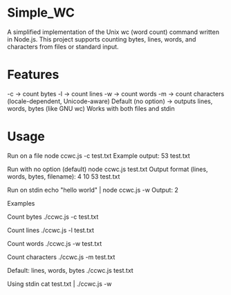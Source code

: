 # Simple_WC

A simplified implementation of the Unix wc (word count) command written in Node.js.
This project supports counting bytes, lines, words, and characters from files or standard input.

# Features

-c → count bytes
-l → count lines
-w → count words
-m → count characters (locale-dependent, Unicode-aware)
Default (no option) → outputs lines, words, bytes (like GNU wc)
Works with both files and stdin

# Usage

Run on a file
node ccwc.js -c test.txt
Example output:
53 test.txt

Run with no option (default)
node ccwc.js test.txt
Output format (lines, words, bytes, filename):
4 10 53 test.txt

Run on stdin
echo "hello world" | node ccwc.js -w
Output:
2

Examples

Count bytes
./ccwc.js -c test.txt

Count lines
./ccwc.js -l test.txt

Count words
./ccwc.js -w test.txt

Count characters
./ccwc.js -m test.txt

Default: lines, words, bytes
./ccwc.js test.txt

Using stdin
cat test.txt | ./ccwc.js -w
